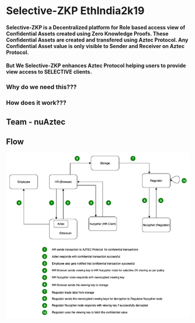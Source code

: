 # Selective-ZKP EthIndia2k19

#### Selective-ZKP is a Decentralized platform for Role based access view of Confidential Assets created using Zero Knowledge Proofs. These Confidential Assets are created and transfered using Aztec Protocol. Any Confidential Asset value is only visible to Sender and Receiver on Aztec Protocol. 

#### But We Selective-ZKP enhances Aztec Protocol helping users to provide view access to SELECTIVE clients.

### Why do we need this???


### How does it work???



## Team - nuAztec

## Flow
![Flow](Flow.png)
